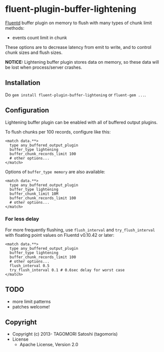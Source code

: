 # fluent-plugin-buffer-lightening

[Fluentd](http://fluentd.org) buffer plugin on memory to flush with many types of chunk limit methods:
  * events count limit in chunk

These options are to decrease latency from emit to write, and to control chunk sizes and flush sizes.

**NOTICE:** Lightening buffer plugin stores data on memory, so these data will be lost when process/server crashes.

## Installation

Do `gem install fluent-plugin-buffer-lightening` or `fluent-gem ...`.

## Configuration

Lightening buffer plugin can be enabled with all of buffered output plugins.

To flush chunks per 100 records, configure like this:

```
<match data.**>
  type any_buffered_output_plugin
  buffer_type lightening
  buffer_chunk_records_limit 100
  # other options...
</match>
```

Options of `buffer_type memory` are also available:
```
<match data.**>
  type any_buffered_output_plugin
  buffer_type lightening
  buffer_chunk_limit 10M
  buffer_chunk_records_limit 100
  # other options...
</match>
```

### For less delay

For more frequently flushing, use `flush_interval` and `try_flush_interval` with floating point values on Fluentd v0.10.42 or later:
```
<match data.**>
  type any_buffered_output_plugin
  buffer_type lightening
  buffer_chunk_records_limit 100
  # other options...
  flush_interval 0.5
  try_flush_interval 0.1 # 0.6sec delay for worst case
</match>
```

## TODO

* more limit patterns
* patches welcome!

## Copyright

* Copyright (c) 2013- TAGOMORI Satoshi (tagomoris)
* License
  * Apache License, Version 2.0
